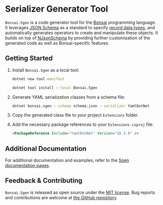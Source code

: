 # Serializer Generator Tool

`Bonsai.Sgen` is a code generator tool for the [Bonsai](https://bonsai-rx.org/) programming language. It leverages [JSON Schema](https://json-schema.org/) as a standard to specify [record data types](https://en.wikipedia.org/wiki/Record_(computer_science)), and automatically generates operators to create and manipulate these objects. It builds on top of  [NJsonSchema](https://github.com/RicoSuter/NJsonSchema) by providing further customization of the generated code as well as Bonsai-specific features.

## Getting Started

1. Install `Bonsai.Sgen` as a local tool:

    ```cmd
    dotnet new tool-manifest
    ```

    ```cmd
    dotnet tool install --local Bonsai.Sgen
    ```

2. Generate YAML serialization classes from a schema file:

    ```cmd
    dotnet bonsai.sgen --schema schema.json --serializer YamlDotNet
    ```

3. Copy the generated class file to your project `Extensions` folder.

4. Add the necessary package references to your `Extensions.csproj` file:

    ```xml
    <PackageReference Include="YamlDotNet" Version="16.3.0" />
    ```

## Additional Documentation

For additional documentation and examples, refer to the [Sgen documentation pages](https://bonsai-rx.org/sgen).

## Feedback & Contributing

`Bonsai.Sgen` is released as open source under the [MIT license](https://licenses.nuget.org/MIT). Bug reports and contributions are welcome at [the GitHub repository](https://github.com/bonsai-rx/sgen).